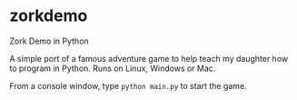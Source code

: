 # zorkdemo
Zork Demo in Python

A simple port of a famous adventure game to help teach my daughter how to program in Python.
Runs on Linux, Windows or Mac.

From a console window, type `python main.py` to start the game.
